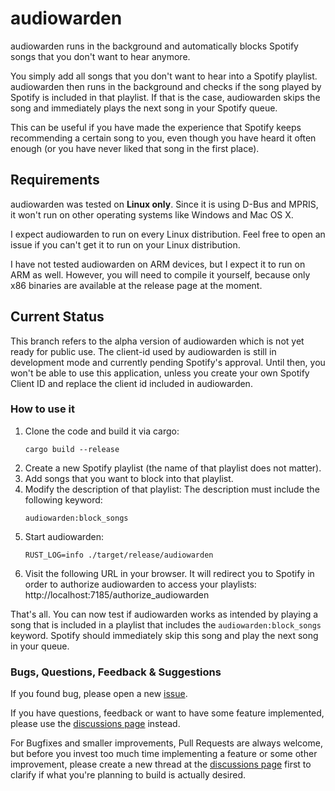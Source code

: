 # audiowarden

audiowarden runs in the background and automatically blocks Spotify songs that you
don't want to hear anymore.

You simply add all songs that you don't want to hear into a Spotify playlist. audiowarden then runs in the background
and checks if the song played by Spotify is included in that playlist. If that is the case, audiowarden skips the song
and immediately plays the next song in your Spotify queue.

This can be useful if you have made the experience that Spotify keeps recommending a certain song to you, even
though you have heard it often enough (or you have never liked that song in the first place).


## Requirements

audiowarden was tested on **Linux only**. Since it is using D-Bus and MPRIS, it won't run
on other operating systems like Windows and Mac OS X.

I expect audiowarden to run on every Linux distribution. Feel free to open an issue if you can't get it to run
on your Linux distribution.

I have not tested audiowarden on ARM devices, but I expect it to run on ARM as well. However, you will need to compile
it yourself, because only x86 binaries are available at the release page at the moment.

## Current Status

This branch refers to the alpha version of audiowarden which is not yet ready for public use. The client-id used
by audiowarden is still in development mode and currently pending Spotify's approval. Until then, you won't
be able to use this application, unless you create your own Spotify Client ID and replace the client id included
in audiowarden.


### How to use it

1. Clone the code and build it via cargo: 
    ```
    cargo build --release
    ```
2. Create a new Spotify playlist (the name of that playlist does not matter).
3. Add songs that you want to block into that playlist.
4. Modify the description of that playlist: The description must include the following keyword:
    ```
   audiowarden:block_songs
   ```
5. Start audiowarden:
    ```
    RUST_LOG=info ./target/release/audiowarden
    ``` 
6. Visit the following URL in your browser. It will redirect you to Spotify in order to authorize audiowarden to
   access your playlists:
   http://localhost:7185/authorize_audiowarden

That's all. You can now test if audiowarden works as intended by playing a song that is included in a playlist
that includes the `audiowarden:block_songs` keyword. Spotify should immediately skip this song and play the next song
in your queue.


### Bugs, Questions, Feedback & Suggestions

If you found bug, please open a new [issue](https://github.com/nroi/audiowarden/issues).

If you have questions, feedback or want to have some feature implemented, please use the 
[discussions page](https://github.com/nroi/audiowarden/discussions) instead.

For Bugfixes and smaller improvements, Pull Requests are always welcome, but before you invest too much time
implementing a feature or some other improvement, please create a new thread at the
[discussions page](https://github.com/nroi/audiowarden/discussions) first to clarify if what you're planning
to build is actually desired.
